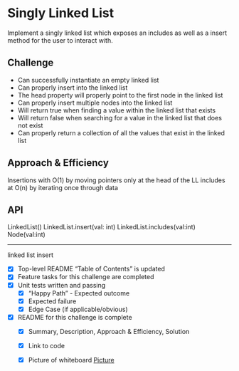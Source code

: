 # Singly Linked List
Implement a singly linked list which exposes an includes as well as a insert method for the user to interact with.


## Challenge
- Can successfully instantiate an empty linked list
- Can properly insert into the linked list
- The head property will properly point to the first node in the linked list
- Can properly insert multiple nodes into the linked list
- Will return true when finding a value within the linked list that exists
- Will return false when searching for a value in the linked list that does not exist
- Can properly return a collection of all the values that exist in the linked list


## Approach & Efficiency
Insertions with O(1) by moving pointers only at the head of the LL
includes at O(n) by iterating once through data

## API
LinkedList()
LinkedList.insert(val: int)
LinkedList.includes(val:int)
Node(val:int)

---------------------------------------------------------
linked list insert

- [X] Top-level README “Table of Contents” is updated
 - [X] Feature tasks for this challenge are completed
 - [X] Unit tests written and passing
     - [X] “Happy Path” - Expected outcome
     - [X] Expected failure
     - [X] Edge Case (if applicable/obvious)
 - [X] README for this challenge is complete
     - [X] Summary, Description, Approach & Efficiency, Solution
     - [X] Link to code
     - [X] Picture of whiteboard [Picture](./whiteboards/linkedlistinsert.png)

